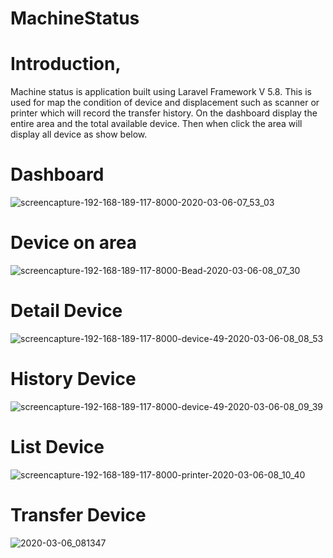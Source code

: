 # MachineStatus
# Introduction, 
Machine status is application built using Laravel Framework V 5.8. This is used for map the condition of device and displacement such as 
scanner or printer which will record the transfer history. On the dashboard display the entire area and the total available device.
Then when click the area will display all device as show below.
# Dashboard
![screencapture-192-168-189-117-8000-2020-03-06-07_53_03](https://user-images.githubusercontent.com/16008924/76039632-985df080-5f7f-11ea-9676-baeb9567dcf5.png)

# Device on area
![screencapture-192-168-189-117-8000-Bead-2020-03-06-08_07_30](https://user-images.githubusercontent.com/16008924/76040295-8ed58800-5f81-11ea-893f-b853fe21a769.png)

# Detail Device 
![screencapture-192-168-189-117-8000-device-49-2020-03-06-08_08_53](https://user-images.githubusercontent.com/16008924/76040391-bfb5bd00-5f81-11ea-9f00-896d83f076a8.png)

# History Device
![screencapture-192-168-189-117-8000-device-49-2020-03-06-08_09_39](https://user-images.githubusercontent.com/16008924/76040421-db20c800-5f81-11ea-9ce2-f6abda54f384.png)

# List Device
![screencapture-192-168-189-117-8000-printer-2020-03-06-08_10_40](https://user-images.githubusercontent.com/16008924/76040471-01defe80-5f82-11ea-927d-3ac846f442c0.png)

# Transfer Device
![2020-03-06_081347](https://user-images.githubusercontent.com/16008924/76040633-79ad2900-5f82-11ea-81dd-8b7b8603b9d9.png)
